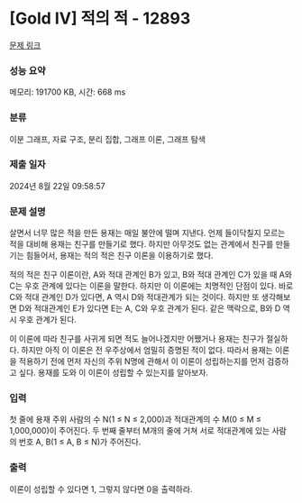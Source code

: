 # [Gold IV] 적의 적 - 12893 

[문제 링크](https://www.acmicpc.net/problem/12893) 

### 성능 요약

메모리: 191700 KB, 시간: 668 ms

### 분류

이분 그래프, 자료 구조, 분리 집합, 그래프 이론, 그래프 탐색

### 제출 일자

2024년 8월 22일 09:58:57

### 문제 설명

<p>살면서 너무 많은 적을 만든 용재는 매일 불안에 떨며 지낸다. 언제 들이닥칠지 모르는 적을 대비해 용재는 친구를 만들기로 했다. 하지만 아무것도 없는 관계에서 친구를 만들기는 힘들어서, 용재는 적의 적은 친구 이론을 이용하기로 했다.</p>

<p>적의 적은 친구 이론이란, A와 적대 관계인 B가 있고, B와 적대 관계인 C가 있을 때 A와 C는 우호 관계에 있다는 이론을 말한다. 하지만 이 이론에는 치명적인 단점이 있다. 바로 C와 적대 관계인 D가 있다면, A 역시 D와 적대관계가 되는 것이다. 하지만 또 생각해보면 D와 적대관계인 E가 있다면 E는 A, C와 우호 관계가 된다. 같은 맥락으로, B와 D 역시 우호 관계가 된다.</p>

<p>이 이론에 따라 친구를 사귀게 되면 적도 늘어나겠지만 어쨌거나 용재는 친구가 절실하다. 하지만 아직 이 이론은 전 우주상에서 엄밀히 증명된 적이 없다. 따라서 용재는 이론을 적용하기 전에 먼저 자신의 주위 N명에 관해서 이 이론이 성립하는지를 먼저 검증하고 싶다. 용재를 도와 이 이론이 성립할 수 있는지를 알아보자.</p>

### 입력 

 <p>첫 줄에 용재 주위 사람의 수 N(1 ≤ N ≤ 2,000)과 적대관계의 수 M(0 ≤ M ≤ 1,000,000)이 주어진다. 두 번째 줄부터 M개의 줄에 거쳐 서로 적대관계에 있는 사람의 번호 A, B(1 ≤ A, B ≤ N)가 주어진다.</p>

### 출력 

 <p>이론이 성립할 수 있다면 1, 그렇지 않다면 0을 출력하라.</p>

